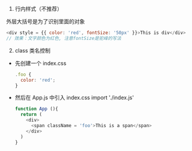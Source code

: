 1. 行内样式（不推荐）

外层大括号是为了识别里面的对象

~~~javascript
<div style = {{ color: 'red', fontSize: '50px' }}>This is div</div>
// 效果：文字颜色为红色, 注意fontSize是驼峰的写法
~~~

2. class 类名控制

  - 先创建一个 index.css

    ~~~javascript
    .foo {
      color: 'red';
    }
    ~~~

  - 然后在 App.js 中引入 index.css
    import './index.js'

    ~~~javascript
    function App (){
      return (
        <div>
          <span className = 'foo'>This is a span</span>
        </div>
      )
    }
    ~~~